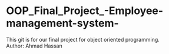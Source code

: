 # OOP_Final_Project_-Employee-management-system-
This git is for our final project for object oriented programming.
<br>
Author: Ahmad Hassan